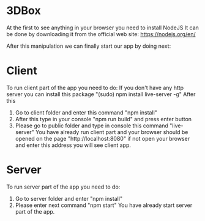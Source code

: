 # 3DBox

At the first to see anything in your browser you need to install NodeJS
It can be done by downloading it from the official web site:
https://nodejs.org/en/

After this manipulation we can finally start our app by doing next:

# Client
To run client part of the app you need to do:
If you don't have any http server you can install this package
"(sudo) npm install live-server -g"
After this

1. Go to client folder and enter this command "npm install"
2. After this type in your console "npm run build" and press enter button
3. Please go to public folder and type in console this command "live-server"
You have already run client part and your browser should be opened on the page "http://localhost:8080"
if not open your browser and enter this address you will see client app.

# Server
To run server part of the app you need to do:

1. Go to server folder and enter "npm install"
2. Please enter next command "npm start"
You have already start server part of the app.